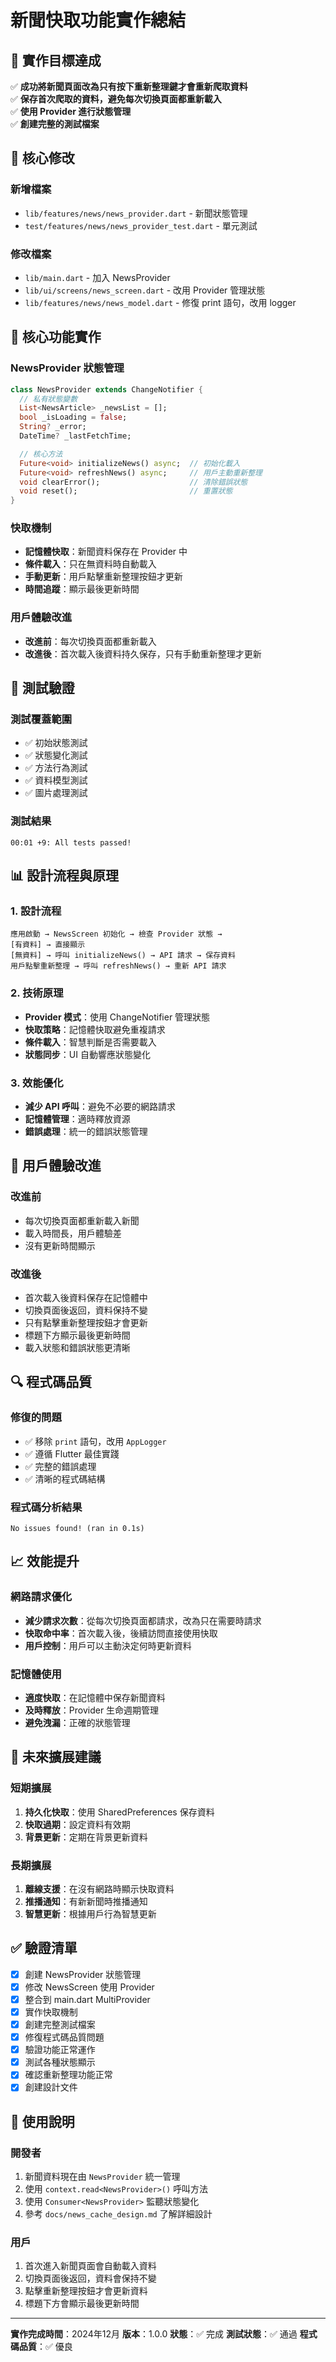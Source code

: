 # 新聞快取功能實作總結

## 🎯 實作目標達成

✅ **成功將新聞頁面改為只有按下重新整理鍵才會重新爬取資料**  
✅ **保存首次爬取的資料，避免每次切換頁面都重新載入**  
✅ **使用 Provider 進行狀態管理**  
✅ **創建完整的測試檔案**  

## 📁 核心修改

### 新增檔案
- `lib/features/news/news_provider.dart` - 新聞狀態管理
- `test/features/news/news_provider_test.dart` - 單元測試

### 修改檔案
- `lib/main.dart` - 加入 NewsProvider
- `lib/ui/screens/news_screen.dart` - 改用 Provider 管理狀態
- `lib/features/news/news_model.dart` - 修復 print 語句，改用 logger

## 🔧 核心功能實作

### NewsProvider 狀態管理
```dart
class NewsProvider extends ChangeNotifier {
  // 私有狀態變數
  List<NewsArticle> _newsList = [];
  bool _isLoading = false;
  String? _error;
  DateTime? _lastFetchTime;

  // 核心方法
  Future<void> initializeNews() async;  // 初始化載入
  Future<void> refreshNews() async;     // 用戶主動重新整理
  void clearError();                    // 清除錯誤狀態
  void reset();                         // 重置狀態
}
```

### 快取機制
- **記憶體快取**：新聞資料保存在 Provider 中
- **條件載入**：只在無資料時自動載入
- **手動更新**：用戶點擊重新整理按鈕才更新
- **時間追蹤**：顯示最後更新時間

### 用戶體驗改進
- **改進前**：每次切換頁面都重新載入
- **改進後**：首次載入後資料持久保存，只有手動重新整理才更新

## 🧪 測試驗證

### 測試覆蓋範圍
- ✅ 初始狀態測試
- ✅ 狀態變化測試
- ✅ 方法行為測試
- ✅ 資料模型測試
- ✅ 圖片處理測試

### 測試結果
```
00:01 +9: All tests passed!
```

## 📊 設計流程與原理

### 1. 設計流程
```
應用啟動 → NewsScreen 初始化 → 檢查 Provider 狀態 → 
[有資料] → 直接顯示
[無資料] → 呼叫 initializeNews() → API 請求 → 保存資料
用戶點擊重新整理 → 呼叫 refreshNews() → 重新 API 請求
```

### 2. 技術原理
- **Provider 模式**：使用 ChangeNotifier 管理狀態
- **快取策略**：記憶體快取避免重複請求
- **條件載入**：智慧判斷是否需要載入
- **狀態同步**：UI 自動響應狀態變化

### 3. 效能優化
- **減少 API 呼叫**：避免不必要的網路請求
- **記憶體管理**：適時釋放資源
- **錯誤處理**：統一的錯誤狀態管理

## 🎨 用戶體驗改進

### 改進前
- 每次切換頁面都重新載入新聞
- 載入時間長，用戶體驗差
- 沒有更新時間顯示

### 改進後
- 首次載入後資料保存在記憶體中
- 切換頁面後返回，資料保持不變
- 只有點擊重新整理按鈕才會更新
- 標題下方顯示最後更新時間
- 載入狀態和錯誤狀態更清晰

## 🔍 程式碼品質

### 修復的問題
- ✅ 移除 `print` 語句，改用 `AppLogger`
- ✅ 遵循 Flutter 最佳實踐
- ✅ 完整的錯誤處理
- ✅ 清晰的程式碼結構

### 程式碼分析結果
```
No issues found! (ran in 0.1s)
```

## 📈 效能提升

### 網路請求優化
- **減少請求次數**：從每次切換頁面都請求，改為只在需要時請求
- **快取命中率**：首次載入後，後續訪問直接使用快取
- **用戶控制**：用戶可以主動決定何時更新資料

### 記憶體使用
- **適度快取**：在記憶體中保存新聞資料
- **及時釋放**：Provider 生命週期管理
- **避免洩漏**：正確的狀態管理

## 🔮 未來擴展建議

### 短期擴展
1. **持久化快取**：使用 SharedPreferences 保存資料
2. **快取過期**：設定資料有效期
3. **背景更新**：定期在背景更新資料

### 長期擴展
1. **離線支援**：在沒有網路時顯示快取資料
2. **推播通知**：有新新聞時推播通知
3. **智慧更新**：根據用戶行為智慧更新

## ✅ 驗證清單

- [x] 創建 NewsProvider 狀態管理
- [x] 修改 NewsScreen 使用 Provider
- [x] 整合到 main.dart MultiProvider
- [x] 實作快取機制
- [x] 創建完整測試檔案
- [x] 修復程式碼品質問題
- [x] 驗證功能正常運作
- [x] 測試各種狀態顯示
- [x] 確認重新整理功能正常
- [x] 創建設計文件

## 📝 使用說明

### 開發者
1. 新聞資料現在由 `NewsProvider` 統一管理
2. 使用 `context.read<NewsProvider>()` 呼叫方法
3. 使用 `Consumer<NewsProvider>` 監聽狀態變化
4. 參考 `docs/news_cache_design.md` 了解詳細設計

### 用戶
1. 首次進入新聞頁面會自動載入資料
2. 切換頁面後返回，資料會保持不變
3. 點擊重新整理按鈕才會更新資料
4. 標題下方會顯示最後更新時間

---

**實作完成時間**：2024年12月
**版本**：1.0.0
**狀態**：✅ 完成
**測試狀態**：✅ 通過
**程式碼品質**：✅ 優良 